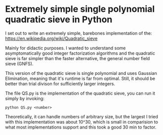 Extremely simple single polynomial quadratic sieve in Python
===

I set out to write an extremely simple, barebones implementation of the: https://en.wikipedia.org/wiki/Quadratic_sieve

Mainly for didactic purposes. I wanted to understand some asymptomatically 
good integer factorization algorithms and the quadratic sieve is far simpler 
than the faster alternative, the general number field sieve (GNFS).

This version of the quadratic sieve is single polynomial and uses Gaussian
Elimination, meaning that it's runtime is far from optimal. Still, it should
be better than trial divison for sufficiently larger integers.

The file QS.py is the implementation of the quadratic sieve, you can run it
simply by invoking:

  `python QS.py <number>`

Theoretically, it can handle numbers of arbitrary size, but the largest I tried
with this implementation was about 10^30, which is small in comparision to
what most implementations support and this took a good 30 min to factor.
